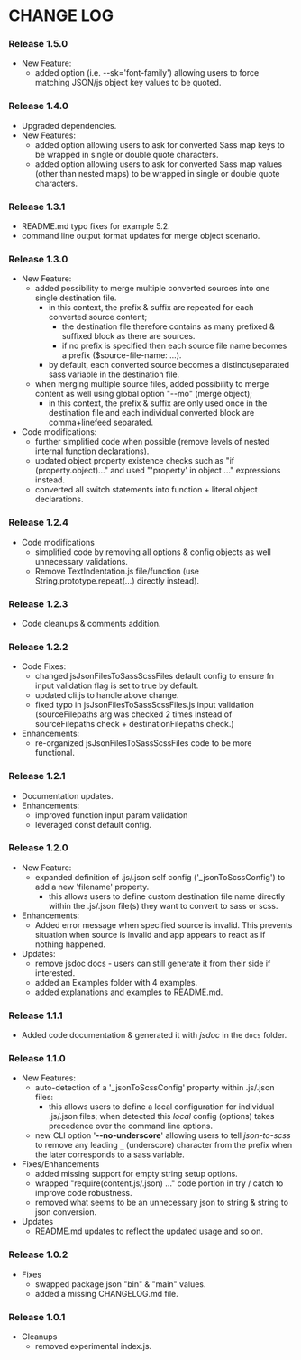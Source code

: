 # CHANGE LOG

### Release 1.5.0
- New Feature:
  - added option (i.e. --sk='font-family') allowing users to force matching JSON/js object key values to be quoted.

### Release 1.4.0
- Upgraded dependencies.
- New Features:
  - added option allowing users to ask for converted Sass map keys to be wrapped in single or double quote characters.
  - added option allowing users to ask for converted Sass map values (other than nested maps) to be wrapped in single or double quote characters. 

### Release 1.3.1
- README.md typo fixes for example 5.2.
- command line output format updates for merge object scenario.

### Release 1.3.0
- New Feature:
  - added possibility to merge multiple converted sources into one single destination file.
    - in this context, the prefix & suffix are repeated for each converted source content;
      - the destination file therefore contains as many prefixed & suffixed block as there are sources.
      - if no prefix is specified then each source file name becomes a prefix ($source-file-name: ...).
    - by default, each converted source becomes a distinct/separated sass variable in the destination file.
  - when merging multiple source files, added possibility to merge content as well using global option "--mo" (merge object);
    - in this context, the prefix & suffix are only used once in the destination file and each individual converted block are comma+linefeed separated.  
- Code modifications:
  - further simplified code when possible (remove levels of nested internal function declarations).
  - updated object property existence checks such as "if (property.object)..." and used "'property' in object ..." expressions instead.
  - converted all switch statements into function + literal object declarations.

### Release 1.2.4
- Code modifications
  - simplified code by removing all options & config objects as well unnecessary validations.
  - Remove TextIndentation.js file/function (use String.prototype.repeat(...) directly instead).

### Release 1.2.3
- Code cleanups & comments addition.

### Release 1.2.2
- Code Fixes:
  - changed jsJsonFilesToSassScssFiles default config to ensure fn input validation flag is set to true by default.
  - updated cli.js to handle above change.
  - fixed typo in jsJsonFilesToSassScssFiles.js input validation (sourceFilepaths arg was checked 2 times instead of sourceFilepaths check + destinationFilepaths check.)
- Enhancements:  
  - re-organized jsJsonFilesToSassScssFiles code to be more functional.

### Release 1.2.1
- Documentation updates.
- Enhancements:
  - improved function input param validation
  - leveraged const default config.

### Release 1.2.0
- New Feature:
  - expanded definition of .js/.json self config ('_jsonToScssConfig') to add a new 'filename' property.
    - this allows users to define custom destination file name directly within the .js/.json file(s) they want to convert to sass or scss.
- Enhancements:
  - Added error message when specified source is invalid. This prevents situation when source is invalid and app appears to react as if nothing happened.
- Updates:
  - remove jsdoc docs - users can still generate it from their side if interested.
  - added an Examples folder with 4 examples.
  - added explanations and examples to README.md. 

### Release 1.1.1
- Added code documentation & generated it with _jsdoc_ in the `docs` folder.

### Release 1.1.0
- New Features:
  - auto-detection of a '_jsonToScssConfig' property within .js/.json files:
    - this allows users to define a local configuration for individual .js/.json files; when detected this _local_ config (options) takes precedence over the command line options.
  - new CLI option '**--no-underscore**' allowing users to tell _json-to-scss_ to remove any leading `_` (underscore) character from the prefix when the later corresponds to a sass variable.
- Fixes/Enhancements
  - added missing support for empty string setup options.
  - wrapped "require(content.js/.json) ..." code portion in try / catch to improve code robustness.
  - removed what seems to be an unnecessary json to string & string to json conversion.
- Updates
  - README.md updates to reflect the updated usage and so on.

### Release 1.0.2
- Fixes
  - swapped package.json "bin" & "main" values.
  - added a missing CHANGELOG.md file.

### Release 1.0.1
- Cleanups
  - removed experimental index.js.

